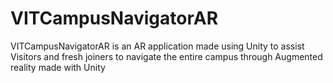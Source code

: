 # VITCampusNavigatorAR
VITCampusNavigatorAR is an AR application made using Unity to assist Visitors and fresh joiners to navigate the entire campus through Augmented reality made with Unity
